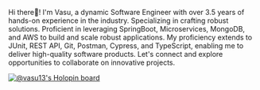 Hi there👋! I'm Vasu, a dynamic Software Engineer with over 3.5 years of hands-on experience in the industry. Specializing in crafting robust solutions. Proficient in leveraging SpringBoot, Microservices, MongoDB, and AWS to build and scale robust applications. My proficiency extends to JUnit, REST API, Git, Postman, Cypress, and TypeScript, enabling me to deliver high-quality software products. Let's connect and explore opportunities to collaborate on innovative projects.

<!---
VASU-13/VASU-13 is a ✨ special ✨ repository because its `README.md` (this file) appears on your GitHub profile.
You can click the Preview link to take a look at your changes.
--->

[![@vasu13's Holopin board](https://holopin.io/api/user/board?user=vasu13)](https://holopin.io/@vasu13)

